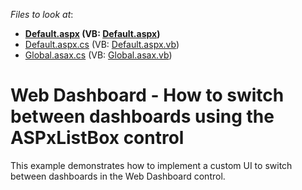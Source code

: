 <!-- default file list -->
*Files to look at*:

* **[Default.aspx](./CS/WebApplication31/Default.aspx) (VB: [Default.aspx](./VB/WebApplication31/Default.aspx))**
* [Default.aspx.cs](./CS/WebApplication31/Default.aspx.cs) (VB: [Default.aspx.vb](./VB/WebApplication31/Default.aspx.vb))
* [Global.asax.cs](./CS/WebApplication31/Global.asax.cs) (VB: [Global.asax.vb](./VB/WebApplication31/Global.asax.vb))
<!-- default file list end -->
# Web Dashboard - How to switch between dashboards using the ASPxListBox control


This example demonstrates how to implement a custom UI to switch between dashboards in the Web Dashboard control.

<br/>


